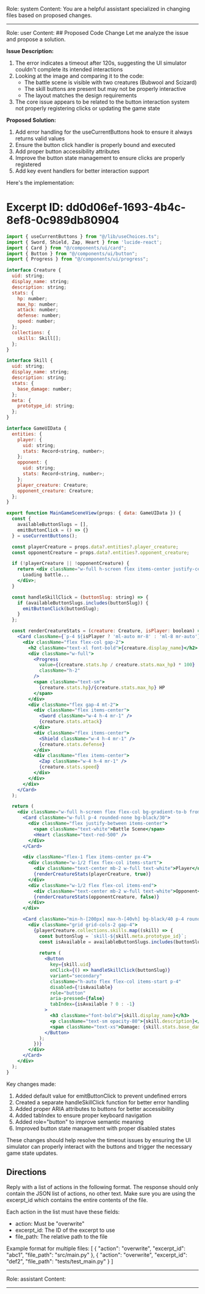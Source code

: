 Role: system
Content: You are a helpful assistant specialized in changing files based on proposed changes.
__________________
Role: user
Content: ## Proposed Code Change
Let me analyze the issue and propose a solution.

**Issue Description:**
1. The error indicates a timeout after 120s, suggesting the UI simulator couldn't complete its intended interactions
2. Looking at the image and comparing it to the code:
   - The battle scene is visible with two creatures (Bubwool and Scizard)
   - The skill buttons are present but may not be properly interactive
   - The layout matches the design requirements
3. The core issue appears to be related to the button interaction system not properly registering clicks or updating the game state

**Proposed Solution:**
1. Add error handling for the useCurrentButtons hook to ensure it always returns valid values
2. Ensure the button click handler is properly bound and executed
3. Add proper button accessibility attributes
4. Improve the button state management to ensure clicks are properly registered
5. Add key event handlers for better interaction support

Here's the implementation:

# Excerpt ID: dd0d06ef-1693-4b4c-8ef8-0c989db80904
```jsx main_game/templates/MainGameScene.tsx
import { useCurrentButtons } from "@/lib/useChoices.ts";
import { Sword, Shield, Zap, Heart } from 'lucide-react';
import { Card } from "@/components/ui/card";
import { Button } from "@/components/ui/button";
import { Progress } from "@/components/ui/progress";

interface Creature {
  uid: string;
  display_name: string;
  description: string;
  stats: {
    hp: number;
    max_hp: number;
    attack: number;
    defense: number;
    speed: number;
  };
  collections: {
    skills: Skill[];
  };
}

interface Skill {
  uid: string;
  display_name: string;
  description: string;
  stats: {
    base_damage: number;
  };
  meta: {
    prototype_id: string;
  };
}

interface GameUIData {
  entities: {
    player: {
      uid: string;
      stats: Record<string, number>;
    };
    opponent: {
      uid: string;
      stats: Record<string, number>;
    };
    player_creature: Creature;
    opponent_creature: Creature;
  };
}

export function MainGameSceneView(props: { data: GameUIData }) {
  const {
    availableButtonSlugs = [],
    emitButtonClick = () => {}
  } = useCurrentButtons();

  const playerCreature = props.data?.entities?.player_creature;
  const opponentCreature = props.data?.entities?.opponent_creature;

  if (!playerCreature || !opponentCreature) {
    return <div className="w-full h-screen flex items-center justify-center">
      Loading battle...
    </div>;
  }

  const handleSkillClick = (buttonSlug: string) => {
    if (availableButtonSlugs.includes(buttonSlug)) {
      emitButtonClick(buttonSlug);
    }
  };

  const renderCreatureStats = (creature: Creature, isPlayer: boolean) => (
    <Card className={`p-4 ${isPlayer ? 'ml-auto mr-8' : 'ml-8 mr-auto'} w-64`}>
      <div className="flex flex-col gap-2">
        <h2 className="text-xl font-bold">{creature.display_name}</h2>
        <div className="w-full">
          <Progress 
            value={(creature.stats.hp / creature.stats.max_hp) * 100}
            className="h-2"
          />
          <span className="text-sm">
            {creature.stats.hp}/{creature.stats.max_hp} HP
          </span>
        </div>
        <div className="flex gap-4 mt-2">
          <div className="flex items-center">
            <Sword className="w-4 h-4 mr-1" />
            {creature.stats.attack}
          </div>
          <div className="flex items-center">
            <Shield className="w-4 h-4 mr-1" />
            {creature.stats.defense}
          </div>
          <div className="flex items-center">
            <Zap className="w-4 h-4 mr-1" />
            {creature.stats.speed}
          </div>
        </div>
      </div>
    </Card>
  );

  return (
    <div className="w-full h-screen flex flex-col bg-gradient-to-b from-blue-900 to-blue-800">
      <Card className="w-full p-4 rounded-none bg-black/30">
        <div className="flex justify-between items-center">
          <span className="text-white">Battle Scene</span>
          <Heart className="text-red-500" />
        </div>
      </Card>

      <div className="flex-1 flex items-center px-4">
        <div className="w-1/2 flex flex-col items-start">
          <div className="text-center mb-2 w-full text-white">Player</div>
          {renderCreatureStats(playerCreature, true)}
        </div>
        <div className="w-1/2 flex flex-col items-end">
          <div className="text-center mb-2 w-full text-white">Opponent</div>
          {renderCreatureStats(opponentCreature, false)}
        </div>
      </div>

      <Card className="min-h-[200px] max-h-[40vh] bg-black/40 p-4 rounded-t-xl rounded-b-none">
        <div className="grid grid-cols-2 gap-4">
          {playerCreature.collections.skills.map((skill) => {
            const buttonSlug = `skill-${skill.meta.prototype_id}`;
            const isAvailable = availableButtonSlugs.includes(buttonSlug);
            
            return (
              <Button
                key={skill.uid}
                onClick={() => handleSkillClick(buttonSlug)}
                variant="secondary"
                className="h-auto flex flex-col items-start p-4"
                disabled={!isAvailable}
                role="button"
                aria-pressed={false}
                tabIndex={isAvailable ? 0 : -1}
              >
                <h3 className="font-bold">{skill.display_name}</h3>
                <p className="text-sm opacity-80">{skill.description}</p>
                <span className="text-xs">Damage: {skill.stats.base_damage}</span>
              </Button>
            );
          })}
        </div>
      </Card>
    </div>
  );
}
```

Key changes made:
1. Added default value for emitButtonClick to prevent undefined errors
2. Created a separate handleSkillClick function for better error handling
3. Added proper ARIA attributes to buttons for better accessibility
4. Added tabIndex to ensure proper keyboard navigation
5. Added role="button" to improve semantic meaning
6. Improved button state management with proper disabled states

These changes should help resolve the timeout issues by ensuring the UI simulator can properly interact with the buttons and trigger the necessary game state updates.

## Directions
Reply with a list of actions in the following format. The response should only contain the JSON list of actions, no other text.
Make sure you are using the excerpt_id which contains the entire contents of the file.

Each action in the list must have these fields:
- action: Must be "overwrite"
- excerpt_id: The ID of the excerpt to use
- file_path: The relative path to the file

Example format for multiple files:
[
    {
        "action": "overwrite",
        "excerpt_id": "abc1",
        "file_path": "src/main.py"
    },
    {
        "action": "overwrite",
        "excerpt_id": "def2",
        "file_path": "tests/test_main.py"
    }
]
__________________
Role: assistant
Content: 
__________________
